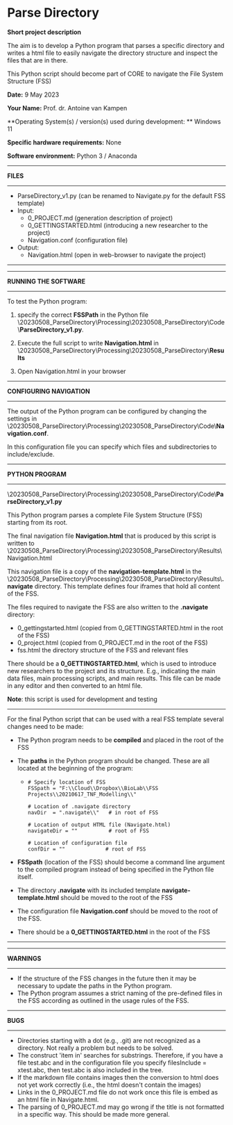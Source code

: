 # Parse Directory



**Short project description**

The aim is to develop a Python program that parses a specific directory and writes a html file to easily navigate the directory structure and inspect the files that are in there.

This Python script should become part of CORE to navigate the File System Structure (FSS)



**Date:** 9 May 2023

**Your Name:** Prof. dr. Antoine van Kampen

**Operating System(s) / version(s) used during development: ** Windows 11

**Specific hardware requirements:** None

**Software environment:** Python 3 / Anaconda





------

**FILES**

------

* ParseDirectory_v1.py   (can be renamed to Navigate.py for the default FSS template)
* Input:
  * 0_PROJECT.md  (generation description of project)
  * 0_GETTINGSTARTED.html  (introducing a new researcher to the project)
  * Navigation.conf  (configuration file)
* Output:
  * Navigation.html (open in web-browser to navigate the project)

------



------

**RUNNING THE SOFTWARE**

------

To test the Python program:

1. specify the correct **FSSPath** in the Python file \20230508_ParseDirectory\Processing\20230508_ParseDirectory\Code\\**ParseDirectory_v1.py**. 

2. Execute the full script to write **Navigation.html** in \20230508_ParseDirectory\Processing\20230508_ParseDirectory\\**Results**

3. Open Navigation.html in your browser





------

**CONFIGURING NAVIGATION**

------

The output of the Python program can be configured by changing the settings in \20230508_ParseDirectory\Processing\20230508_ParseDirectory\Code\\**Navigation.conf**.

In this configuration file you can specify which files and subdirectories to include/exclude. 



------

**PYTHON PROGRAM**

------

\20230508_ParseDirectory\Processing\20230508_ParseDirectory\Code\\**ParseDirectory_v1.py**

This Python program parses a complete File System Structure (FSS) starting from its root. 

The final navigation file **Navigation.html** that is produced by this script is written to \20230508_ParseDirectory\Processing\20230508_ParseDirectory\Results\Navigation.html

This navigation file is a copy of the **navigation-template.html** in the \20230508_ParseDirectory\Processing\20230508_ParseDirectory\Results\\**.navigate** directory. This template defines four iframes that hold all content of the FSS.

The files required to navigate the FSS are also written to the **\.navigate** directory:

* 0_gettingstarted.html (copied from 0_GETTINGSTARTED.html in the root of the FSS)
* 0_project.html (copied from 0_PROJECT.md in the root of the FSS)
* fss.html the directory structure of the FSS and relevant files



There should be a **0_GETTINGSTARTED.html**, which is used to introduce new researchers to the project and its structure. E.g., indicating the main data files, main processing scripts, and main results. This file can be made in any editor and then converted to an html file.



**Note**: this script is used for development and testing



------

For the final Python script that can be used with a real FSS template several changes need to be made:

* The Python program needs to be **compiled** and placed in the root of the FSS

* The **paths** in the Python program should be changed. These are all located at the beginning of the program:

  * ```
    # Specify location of FSS
    FSSpath = "F:\\Cloud\\Dropbox\\BioLab\\FSS Projects\\20210617_TNF_Modelling\\"
    
    # Location of .navigate directory
    navDir  = ".navigate\\"   # in root of FSS
    
    # Location of output HTML file (Navigate.html)
    navigateDir = ""          # root of FSS
    
    # Location of configuration file
    confDir = ""             # root of FSS
    ```
* **FSSpath** (location of the FSS) should become a command line argument to the compiled program instead of being specified in the Python file itself.
* The directory **\.navigate** with its included template **navigate-template.html** should be moved to the root of the FSS
* The configuration file **Navigation.conf** should be moved to the root of the FSS.
* There should be a **0_GETTINGSTARTED.html** in the root of the FSS

------





------

**WARNINGS** 

------

* If the structure of the FSS changes in the future then it may be necessary to update the paths in the Python program.
* The Python program assumes a strict naming of the pre-defined files in the FSS according as outlined in the usage rules of the FSS.



------

**BUGS** 

------

* Directories starting with a dot (e.g., .git) are not recognized as a directory.  Not really a problem but needs to be solved. 
* The construct 'item in' searches for substrings. Therefore, if you have a file test.abc and in the configuration file you specify filesInclude = xtest.abc, then test.abc is also included in the tree.
* If the markdown file contains images then the conversion to html does not yet work correctly (i.e., the html doesn't contain the images)
* Links in the 0_PROJECT.md file do not work once this file is embed as an html file in Navigate.html. 
* The parsing of 0_PROJECT.md may go wrong if the title is not formatted in a specific way. This should be made more general.
